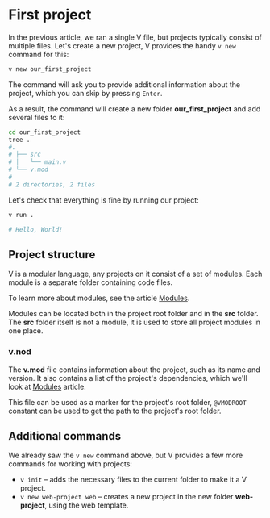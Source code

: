 # First project

In the previous article, we ran a single V file, but projects typically consist of multiple files. 
Let's create a new project, V provides the handy `v new` command for this:

```bash
v new our_first_project
```

The command will ask you to provide additional information about the project, which you can skip by pressing `Enter`.

As a result, the command will create a new folder **our_first_project** and add several files to it:

```bash
cd our_first_project
tree .
#.
# ├── src
# │   └── main.v
# └── v.mod
# 
# 2 directories, 2 files
```

Let's check that everything is fine by running our project:

```bash
v run .

# Hello, World!
```

## Project structure

V is a modular language, any projects on it consist of a set of modules.
Each module is a separate folder containing code files.

To learn more about modules, see the article [Modules](/docs/concepts/modules).

Modules can be located both in the project root folder and in the **src** folder.
The **src** folder itself is not a module, it is used to store all project modules in one place.

### v.nod

The **v.mod** file contains information about the project, such as its name and version.
It also contains a list of the project's dependencies, which we'll look at [Modules](/docs/concepts/modules) article.

This file can be used as a marker for the project's root folder, `@VMODROOT` constant 
can be used to get the path to the project's root folder.

## Additional commands

We already saw the `v new` command above, but V provides a few more commands for working with projects:

- `v init` – adds the necessary files to the current folder to make it a V project.
- `v new web-project web` – creates a new project in the new folder **web-project**, using the web template.
